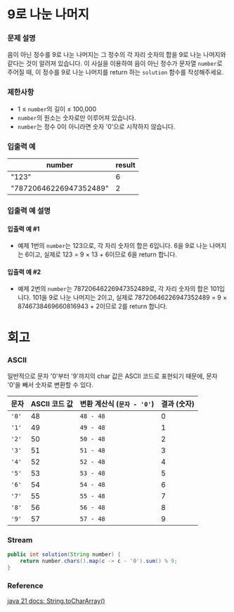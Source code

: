 # 9로 나눈 나머지

### 문제 설명
음이 아닌 정수를 9로 나눈 나머지는 그 정수의 각 자리 숫자의 합을 9로 나눈 나머지와 같다는 것이 알려져 있습니다. 이 사실을 이용하여 음이 아닌 정수가 문자열 `number`로 주어질 때, 이 정수를 9로 나눈 나머지를 return 하는 `solution` 함수를 작성해주세요.

### 제한사항
- 1 ≤ `number`의 길이 ≤ 100,000
- `number`의 원소는 숫자로만 이루어져 있습니다.
- `number`는 정수 0이 아니라면 숫자 '0'으로 시작하지 않습니다.

### 입출력 예

| number                 | result |
|------------------------|--------|
| "123"                  | 6      |
| "78720646226947352489" | 2      |

### 입출력 예 설명

#### 입출력 예 #1
- 예제 1번의 `number`는 123으로, 각 자리 숫자의 합은 6입니다. 6을 9로 나눈 나머지는 6이고, 실제로 123 = 9 × 13 + 6이므로 6을 return 합니다.

#### 입출력 예 #2
- 예제 2번의 `number`는 78720646226947352489로, 각 자리 숫자의 합은 101입니다. 101을 9로 나눈 나머지는 2이고, 실제로 78720646226947352489 = 9 × 8746738469660816943 + 2이므로 2를 return 합니다.
# 회고
### ASCII
일반적으로 문자 '0'부터 '9'까지의 char 값은 ASCII 코드로 표현되기 때문에, 문자 '0'을 빼서 숫자로 변환할 수 있다.

| 문자    | ASCII 코드 값 | 변환 계산식 (`문자 - '0'`) | 결과 (숫자) |
|-------|------------|---------------------|---------|
| `'0'` | 48         | `48 - 48`           | 0       |
| `'1'` | 49         | `49 - 48`           | 1       |
| `'2'` | 50         | `50 - 48`           | 2       |
| `'3'` | 51         | `51 - 48`           | 3       |
| `'4'` | 52         | `52 - 48`           | 4       |
| `'5'` | 53         | `53 - 48`           | 5       |
| `'6'` | 54         | `54 - 48`           | 6       |
| `'7'` | 55         | `55 - 48`           | 7       |
| `'8'` | 56         | `56 - 48`           | 8       |
| `'9'` | 57         | `57 - 48`           | 9       |

### Stream
```java
public int solution(String number) {
    return number.chars().map(c -> c - '0').sum() % 9;
}
```
### Reference
[java 21 docs: String.toCharArray()](https://docs.oracle.com/en/java/javase/21/docs/api/java.base/java/lang/String.html#toCharArray())  